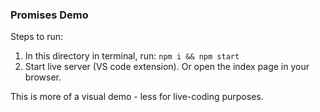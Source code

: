 ### Promises Demo

Steps to run:

1. In this directory in terminal, run: `npm i && npm start`
2. Start live server (VS code extension). Or open the index page in your browser.

This is more of a visual demo - less for live-coding purposes.
